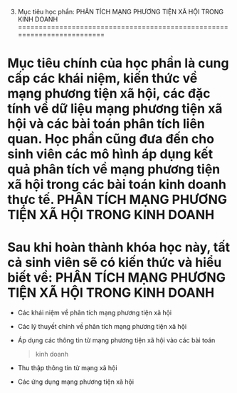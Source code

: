 3. Mục tiêu học phần: PHÂN TÍCH MẠNG PHƯƠNG TIỆN XÃ HỘI TRONG KINH DOANH
========================================================================

Mục tiêu chính của học phần là cung cấp các khái niệm, kiến thức về mạng phương tiện xã hội, các đặc tính về dữ liệu mạng phương tiện xã hội và các bài toán phân tích liên quan. Học phần cũng đưa đến cho sinh viên các mô hình áp dụng kết quả phân tích về mạng phương tiện xã hội trong các bài toán kinh doanh thực tế. PHÂN TÍCH MẠNG PHƯƠNG TIỆN XÃ HỘI TRONG KINH DOANH
================================================================================================================================================================================================================================================================================================================================================================================

Sau khi hoàn thành khóa học này, tất cả sinh viên sẽ có kiến thức và hiểu biết về: PHÂN TÍCH MẠNG PHƯƠNG TIỆN XÃ HỘI TRONG KINH DOANH
=====================================================================================================================================

-   Các khái niệm về phân tích mạng phương tiện xã hội

-   Các lý thuyết chính về phân tích mạng phương tiện xã hội

-   Áp dụng các thông tin từ mạng phương tiện xã hội vào các bài toán
    > kinh doanh

-   Thu thập thông tin từ mạng xã hội

-   Các ứng dụng mạng phương tiện xã hội


